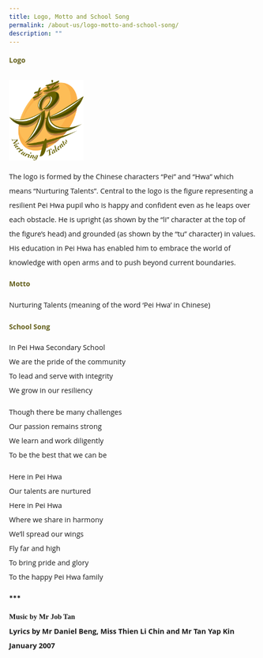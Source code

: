 ```yaml
---
title: Logo, Motto and School Song
permalink: /about-us/logo-motto-and-school-song/
description: ""
---
```

<h4 style="color:#635f1a;font-family:Open Sans">Logo</h4>
<img style="width:30%; margin-top: 12px; align:left;" src="/images/logo.png" />
<p style="font-size:14.5px; line-height:2;margin-top:15px; font-family:Open Sans">
The logo is formed by the Chinese characters &ldquo;Pei&rdquo; and &ldquo;Hwa&rdquo; which means &ldquo;Nurturing Talents&rdquo;. Central to the logo is the figure representing a resilient Pei Hwa pupil who is happy and confident even as he leaps over each obstacle. He is upright (as shown by the &ldquo;li&rdquo; character at the top of the figure&rsquo;s head) and grounded (as shown by the &ldquo;tu&rdquo; character) in values. His education in Pei Hwa has enabled him to embrace the world of knowledge with open arms and to push beyond current boundaries.</p>


<h4 style="color:#635f1a;font-weight:bold;font-family:Open Sans">Motto</h4>
<p style="font-size:14.5px; line-height:2;margin-top:15px; font-family:Open Sans">
Nurturing Talents (meaning of the word &lsquo;Pei Hwa&rsquo; in Chinese)</p>

<h4 style="color:#635f1a;font-weight:bold;font-family:Open Sans">School Song</h4>
<p style="font-size:14.5px; line-height:2;margin-top:15px; font-family:Open Sans">
In Pei Hwa Secondary School<br>We are the pride of the community<br>To lead and serve with integrity<br>We grow in our resiliency</p>

<p style="margin-top:15px;font-size:14.5px; line-height:2;font-family:Open Sans;">Though there be many challenges<br>Our passion remains strong<br>We learn and work diligently<br>To be the best that we can be</p>

<p style="margin:5px 0 20px; font-size:14.5px; line-height:2;font-family:Open Sans">Here in Pei Hwa<br>Our talents are nurtured<br>Here in Pei Hwa<br>Where we share in harmony<br>We&rsquo;ll spread our wings<br>Fly far and high<br>To bring pride and glory<br>To the happy Pei Hwa family</p>
<p><strong>***</strong></p>

<p style="margin:5px 0 20px; font-size:14.5px; line-height:2;font-family:Open Sans"><strong style="font-family:Montserrat;">Music by Mr Job Tan</strong>
<br>
<strong style="font-family:Open Sans">Lyrics by Mr Daniel Beng, Miss Thien Li Chin and Mr Tan Yap Kin</strong>
	<br>
<strong style="font-family:Open Sans">January 2007</strong></p>